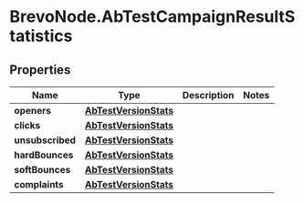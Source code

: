 # BrevoNode.AbTestCampaignResultStatistics

## Properties
Name | Type | Description | Notes
------------ | ------------- | ------------- | -------------
**openers** | [**AbTestVersionStats**](AbTestVersionStats.md) |  | 
**clicks** | [**AbTestVersionStats**](AbTestVersionStats.md) |  | 
**unsubscribed** | [**AbTestVersionStats**](AbTestVersionStats.md) |  | 
**hardBounces** | [**AbTestVersionStats**](AbTestVersionStats.md) |  | 
**softBounces** | [**AbTestVersionStats**](AbTestVersionStats.md) |  | 
**complaints** | [**AbTestVersionStats**](AbTestVersionStats.md) |  | 


